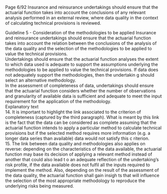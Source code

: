  
Page 6/92 
Insurance and reinsurance undertakings should ensure that the actuarial function takes into 
account  the conclusions of any relevant analysis performed in an external review, where data 
quality in the context of calculating technical provisions is reviewed.  
 
Guideline 5 - Consideration of the methodologies to be applied 
Insurance and reinsurance undertakings should ensure that the actuarial function takes into 
account the relation between the conclusions of the analysis of the data quality and the 
selection of the methodologies to be applied to value the technical provisions.  
Undertakings should ensure that the actuarial function analyses the extent to which data used 
is adequate to support the assumptions underlying the methodologies to be applied to value 
the technical provisions. If data does not adequately support the methodologies, then the 
undertakin g should select an alternative methodology.  
In the assessment of completeness of data, undertakings should ensure that the actuarial 
function considers whether the number of observations and granularity of available data is 
sufficient and adequate to meet the input requirement for the application of the methodology.  
Explanatory text  
14. It is important to highlight the link associated to the criterion of completeness (captured by 
the third paragraph). What is meant by this link is the fact that the data can be considered as complete assuming that the actuarial function intends to apply a particular method to 
calculate technical provisions but if the selected method requires more information (e.g. a 
longer data series than available) data would not satisfy this c riterion.  
15. The link between data quality and methodologies also applies on reverse: depending on the characteristics of the data available, the actuarial function may base its decision of applying a relevant method instead of another that could also lead t o an adequate reflection of the 
undertaking’s risk profile, if the data available does not fulfil all the inputs required to implement the method. Also, depending on the result of the assessment of the data quality, the actuarial function shall gain insigh ts that will influence the selection of the most 
appropriate methodology to reproduce the underlying risks being measured.  
 
